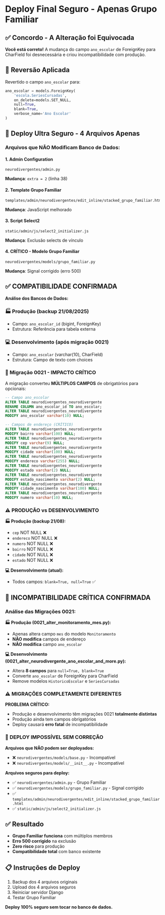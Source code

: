 # Deploy Final Seguro - Apenas Grupo Familiar

## ✅ Concordo - A Alteração foi Equivocada

**Você está correto!** A mudança do campo `ano_escolar` de ForeignKey para CharField foi desnecessária e criou incompatibilidade com produção.

## 🔄 Reversão Aplicada

Revertido o campo `ano_escolar` para:
```python
ano_escolar = models.ForeignKey(
    'escola.SeriesCursadas',
    on_delete=models.SET_NULL,
    null=True,
    blank=True,
    verbose_name='Ano Escolar'
)
```

## 📁 Deploy Ultra Seguro - 4 Arquivos Apenas

### **Arquivos que NÃO Modificam Banco de Dados:**

#### 1. Admin Configuration
```
neurodivergentes/admin.py
```
**Mudança**: `extra = 2` (linha 38)

#### 2. Template Grupo Familiar  
```
templates/admin/neurodivergentes/edit_inline/stacked_grupo_familiar.html
```
**Mudança**: JavaScript melhorado

#### 3. Script Select2
```
static/admin/js/select2_initializer.js
```
**Mudança**: Exclusão selects de vínculo

#### 4. **CRÍTICO** - Modelo Grupo Familiar
```
neurodivergentes/models/grupo_familiar.py
```
**Mudança**: Signal corrigido (erro 500)

## ✅ COMPATIBILIDADE CONFIRMADA

**Análise dos Bancos de Dados:**

### 🏭 **Produção** (backup 21/08/2025)
- Campo: `ano_escolar_id` (bigint, ForeignKey)
- Estrutura: Referência para tabela externa

### 💻 **Desenvolvimento** (após migração 0021)  
- Campo: `ano_escolar` (varchar(10), CharField)
- Estrutura: Campo de texto com choices

### 🔄 **Migração 0021 - IMPACTO CRÍTICO**
A migração converteu **MÚLTIPLOS CAMPOS** de obrigatórios para opcionais:

```sql
-- Campo ano_escolar
ALTER TABLE neurodivergentes_neurodivergente 
RENAME COLUMN ano_escolar_id TO ano_escolar;
ALTER TABLE neurodivergentes_neurodivergente 
MODIFY ano_escolar varchar(10) NULL;

-- Campos de endereço (CRÍTICO)
ALTER TABLE neurodivergentes_neurodivergente 
MODIFY bairro varchar(100) NULL;
ALTER TABLE neurodivergentes_neurodivergente 
MODIFY cep varchar(9) NULL;
ALTER TABLE neurodivergentes_neurodivergente 
MODIFY cidade varchar(100) NULL;
ALTER TABLE neurodivergentes_neurodivergente 
MODIFY endereco varchar(255) NULL;
ALTER TABLE neurodivergentes_neurodivergente 
MODIFY estado varchar(2) NULL;
ALTER TABLE neurodivergentes_neurodivergente 
MODIFY estado_nascimento varchar(2) NULL;
ALTER TABLE neurodivergentes_neurodivergente 
MODIFY cidade_nascimento varchar(100) NULL;
ALTER TABLE neurodivergentes_neurodivergente 
MODIFY numero varchar(10) NULL;
```

### ⚠️ **PRODUÇÃO vs DESENVOLVIMENTO**

**🏭 Produção (backup 21/08):**
- `cep` NOT NULL ❌
- `endereco` NOT NULL ❌  
- `numero` NOT NULL ❌
- `bairro` NOT NULL ❌
- `cidade` NOT NULL ❌
- `estado` NOT NULL ❌

**💻 Desenvolvimento (atual):**
- Todos campos: `blank=True, null=True` ✅

## 🚨 **INCOMPATIBILIDADE CRÍTICA CONFIRMADA**

### **Análise das Migrações 0021:**

**🏭 Produção (0021_alter_monitoramento_mes.py):**
- Apenas altera campo `mes` do modelo `Monitoramento`
- **NÃO modifica** campos de endereço
- **NÃO modifica** campo `ano_escolar`

**💻 Desenvolvimento (0021_alter_neurodivergente_ano_escolar_and_more.py):**
- Altera **8 campos** para `null=True, blank=True`
- Converte `ano_escolar` de ForeignKey para CharField
- Remove modelos `HistoricoEscolar` e `SeriesCursadas`

### ⚠️ **MIGRAÇÕES COMPLETAMENTE DIFERENTES**

**PROBLEMA CRÍTICO:**
- Produção e desenvolvimento têm migrações 0021 **totalmente distintas**
- Produção ainda tem campos obrigatórios
- Deploy causará **erro fatal** de incompatibilidade

### 🚫 **DEPLOY IMPOSSÍVEL SEM CORREÇÃO**

**Arquivos que NÃO podem ser deployados:**
- ❌ `neurodivergentes/models/base.py` - Incompatível
- ❌ `neurodivergentes/models/__init__.py` - Incompatível

**Arquivos seguros para deploy:**
- ✅ `neurodivergentes/admin.py` - Grupo Familiar
- ✅ `neurodivergentes/models/grupo_familiar.py` - Signal corrigido
- ✅ `templates/admin/neurodivergentes/edit_inline/stacked_grupo_familiar.html`
- ✅ `static/admin/js/select2_initializer.js`

## ✅ Resultado

- **Grupo Familiar funciona** com múltiplos membros
- **Erro 500 corrigido** na exclusão
- **Zero risco** para produção
- **Compatibilidade total** com banco existente

## 📋 Instruções de Deploy

1. Backup dos 4 arquivos originais
2. Upload dos 4 arquivos seguros
3. Reiniciar servidor Django
4. Testar Grupo Familiar

**Deploy 100% seguro sem tocar no banco de dados.**
